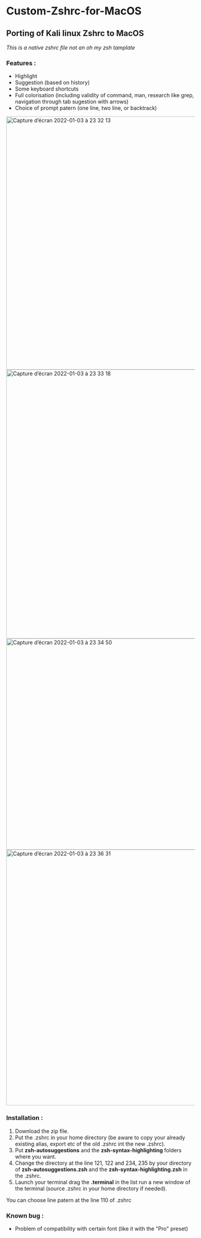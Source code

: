 # Custom-Zshrc-for-MacOS

## Porting of Kali linux Zshrc to MacOS

*This is a native zshrc file not an oh my zsh tamplate*

### Features : 
- Highlight 
- Suggestion (based on history)
- Some keyboard shortcuts 
- Full colorisation (including validity of command, man, research like grep, navigation through tab sugestion with arrows)
- Choice of prompt patern (one line, two line, or backtrack)
<img width="675" alt="Capture d’écran 2022-01-03 à 23 32 13" src="https://user-images.githubusercontent.com/62914065/147987543-caf11cdf-f58f-4df2-a8f7-90af9b8040e4.png">
<img width="717" alt="Capture d’écran 2022-01-03 à 23 33 18" src="https://user-images.githubusercontent.com/62914065/147987615-1cf61672-60a6-4b09-b822-0df226ad2575.png">
<img width="563" alt="Capture d’écran 2022-01-03 à 23 34 50" src="https://user-images.githubusercontent.com/62914065/147987725-ba9a59eb-e30e-4aa3-a605-b3a89ee80766.png">
<img width="682" alt="Capture d’écran 2022-01-03 à 23 36 31" src="https://user-images.githubusercontent.com/62914065/147987840-06f5e762-fa91-4fbe-ac2a-20ec001a681a.png">


### Installation :

1. Download the zip file. 
2. Put the .zshrc in your home directory (be aware to copy your already existing alias, export etc of the old .zshrc int the new .zshrc). 
3. Put **zsh-autosuggestions** and the **zsh-syntax-highlighting** folders where you want.
4. Change the directory at the line 121, 122 and 234, 235 by your directory of **zsh-autosuggestions.zsh** and the **zsh-syntax-highlighting.zsh** in the .zshrc.
5. Launch your terminal drag the **.terminal** in the list run a new window of the terminal (source .zshrc in your home directory if needed).  

You can choose line patern at the line 110 of .zshrc
### Known bug : 

- Problem of compatibility with certain font (like it with the "Pro" preset)
